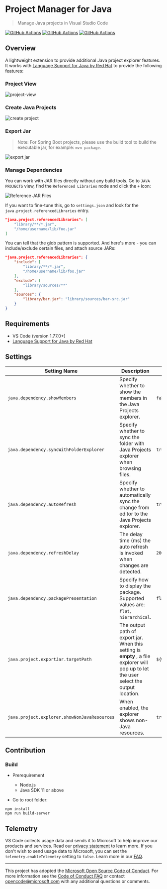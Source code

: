 # Project Manager for Java

> Manage Java projects in Visual Studio Code

[![GitHub Actions](https://img.shields.io/github/actions/workflow/status/microsoft/vscode-java-dependency/windows.yml?label=Windows%20Build&style=flat-square)](https://github.com/microsoft/vscode-java-dependency/actions/workflows/windows.yml?query=branch%3Amain)
[![GitHub Actions](https://img.shields.io/github/actions/workflow/status/microsoft/vscode-java-dependency/linux.yml?label=Linux%20Build&style=flat-square)](https://github.com/microsoft/vscode-java-dependency/actions/workflows/linux.yml?query=branch%3Amain)
[![GitHub Actions](https://img.shields.io/github/actions/workflow/status/microsoft/vscode-java-dependency/macOS.yml?label=Darwin%20Build&style=flat-square)](https://github.com/microsoft/vscode-java-dependency/actions/workflows/macOS.yml?query=branch%3Amain)

## Overview

A lightweight extension to provide additional Java project explorer features. It works with [Language Support for Java by Red Hat](https://marketplace.visualstudio.com/items?itemName=redhat.java) to provide the following features:

### Project View

![project-view](https://raw.githubusercontent.com/Microsoft/vscode-java-dependency/main/images/project-explorer.png)

### Create Java Projects

![create project](https://raw.githubusercontent.com/Microsoft/vscode-java-dependency/main/images/create-project.png)

### Export Jar
> Note: For Spring Boot projects, please use the build tool to build the executable jar, for example: `mvn package`.

![export jar](https://raw.githubusercontent.com/Microsoft/vscode-java-dependency/main/images/export-jar.png)

### Manage Dependencies

You can work with JAR files directly without any build tools. Go to `JAVA PROJECTS` view, find the `Referenced Libraries` node and click the `+` icon:

![Reference JAR Files](https://raw.githubusercontent.com/Microsoft/vscode-java-dependency/main/images/manage-dependencies.gif)

If you want to fine-tune this, go to `settings.json` and look for the `java.project.referencedLibraries` entry.

```json
"java.project.referencedLibraries": [
    "library/**/*.jar",
    "/home/username/lib/foo.jar"
]
```

You can tell that the glob pattern is supported. And here's more - you can  include/exclude certain files, and attach source JARs:

```json
"java.project.referencedLibraries": {
    "include": [
        "library/**/*.jar",
        "/home/username/lib/foo.jar"
    ],
    "exclude": [
        "library/sources/**"
    ],
    "sources": {
        "library/bar.jar": "library/sources/bar-src.jar"
    }
}
```

## Requirements

- VS Code (version 1.77.0+)
- [Language Support for Java by Red Hat](https://marketplace.visualstudio.com/items?itemName=redhat.java)


## Settings

| Setting Name | Description | Default Value |
|---|---|---|
| `java.dependency.showMembers` | Specify whether to show the members in the Java Projects explorer. | `false` |
| `java.dependency.syncWithFolderExplorer` | Specify whether to sync the folder with Java Projects explorer when browsing files.  | `true` |
| `java.dependency.autoRefresh` | Specify whether to automatically sync the change from editor to the Java Projects explorer. | `true` |
| `java.dependency.refreshDelay` | The delay time (ms) the auto refresh is invoked when changes are detected. | `2000ms` |
| `java.dependency.packagePresentation` | Specify how to display the package. Supported values are: `flat`, `hierarchical`.| `flat` |
| `java.project.exportJar.targetPath` | The output path of export jar. When this setting is **empty** , a file explorer will pop up to let the user select the output location.| `${workspaceFolder}/${workspaceFolderBasename}.jar` |
| `java.project.explorer.showNonJavaResources` | When enabled, the explorer shows non-Java resources. | `true` |

## Contribution

### Build
* Prerequirement
    - Node.js
    - Java SDK 11 or above

* Go to root folder:
```
npm install
npm run build-server
```

## Telemetry
VS Code collects usage data and sends it to Microsoft to help improve our products and services. Read our [privacy statement](https://go.microsoft.com/fwlink/?LinkID=528096&clcid=0x409) to learn more. If you don't wish to send usage data to Microsoft, you can set the `telemetry.enableTelemetry` setting to `false`. Learn more in our [FAQ](https://code.visualstudio.com/docs/supporting/faq#_how-to-disable-telemetry-reporting).


---

This project has adopted the [Microsoft Open Source Code of Conduct](https://opensource.microsoft.com/codeofconduct/). For more information see the [Code of Conduct FAQ](https://opensource.microsoft.com/codeofconduct/faq/) or contact [opencode@microsoft.com](mailto:opencode@microsoft.com) with any additional questions or comments.
